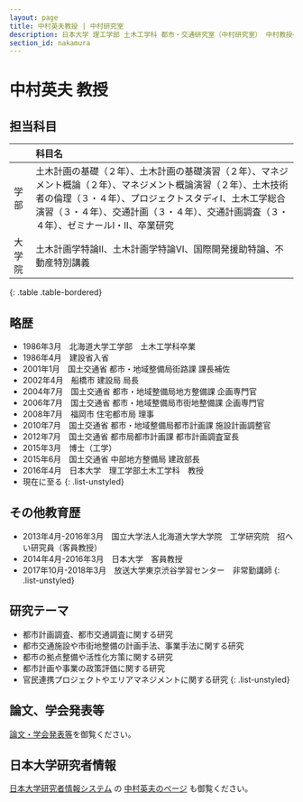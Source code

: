 ```yaml
---
layout: page
title: 中村英夫教授 | 中村研究室
description: 日本大学 理工学部 土木工学科 都市・交通研究室（中村研究室） 中村教授のプロフィール
section_id: nakamura
---
```

# 中村英夫 教授

## 担当科目

||科目名|
|:-|:-|
|学部|土木計画の基礎（２年）、土木計画の基礎演習（２年）、マネジメント概論（２年）、マネジメント概論演習（２年）、土木技術者の倫理（３・４年）、プロジェクトスタディ&#8544;、土木工学総合演習（３・４年）、交通計画（３・４年）、交通計画調査（３・４年）、ゼミナール&#8544;・&#8545;、卒業研究|
|大学院|土木計画学特論&#8545;、土木計画学特論&#8549;、国際開発援助特論、不動産特別講義|
{: .table .table-bordered}

## 略歴

* 1986年3月　北海道大学工学部　土木工学科卒業
* 1986年4月　建設省入省
* 2001年1月　国土交通省  都市・地域整備局街路課  課長補佐
* 2002年4月　船橋市  建設局  局長
* 2004年7月　国土交通省  都市・地域整備局地方整備課  企画専門官
* 2006年7月　国土交通省  都市・地域整備局市街地整備課  企画専門官
* 2008年7月　福岡市  住宅都市局  理事
* 2010年7月　国土交通省  都市・地域整備局都市計画課  施設計画調整官
* 2012年7月　国土交通省  都市局都市計画課  都市計画調査室長
* 2015年3月　博士（工学）
* 2015年6月　国土交通省  中部地方整備局  建政部長
* 2016年4月　日本大学　理工学部土木工学科　教授
* 現在に至る
{: .list-unstyled}

## その他教育歴
* 2013年4月-2016年3月　国立大学法人北海道大学大学院　工学研究院　招へい研究員（客員教授）
* 2014年4月-2016年3月　日本大学　客員教授
* 2017年10月-2018年3月　放送大学東京渋谷学習センター　非常勤講師
{: .list-unstyled}

## 研究テーマ

* 都市計画調査、都市交通調査に関する研究
* 都市交通施設や市街地整備の計画手法、事業手法に関する研究
* 都市の拠点整備や活性化方策に関する研究
* 都市計画や事業の政策評価に関する研究
* 官民連携プロジェクトやエリアマネジメントに関する研究
{: .list-unstyled}

## 論文、学会発表等

[論文・学会発表等](papers)を御覧ください。

## 日本大学研究者情報

[日本大学研究者情報システム](http://kenkyu-web.cin.nihon-u.ac.jp/scripts/websearch/index.htm?lang=ja)
の
[中村英夫のページ](http://kenkyu-web.cin.nihon-u.ac.jp/Profiles/129/0012852/profile.html)
も御覧ください。
